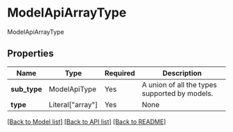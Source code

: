 # ModelApiArrayType

ModelApiArrayType

## Properties
| Name | Type | Required | Description |
| ------------ | ------------- | ------------- | ------------- |
**sub_type** | ModelApiType | Yes | A union of all the types supported by models.  |
**type** | Literal["array"] | Yes | None |


[[Back to Model list]](../../README.md#documentation-for-models) [[Back to API list]](../../README.md#documentation-for-api-endpoints) [[Back to README]](../../README.md)
